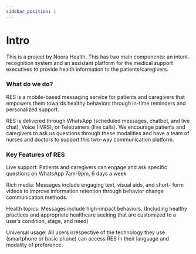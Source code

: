 ```yaml
---
sidebar_position: 1
---
```


# Intro

This is a project by Noora Health. This has two main components: an intent-recognition system and an assistant platform for the medical support executives to provide health information to the patients/caregivers.

### What do we do?

RES is a mobile-based messaging service for patients and caregivers that empowers them towards healthy behaviors through in-time reminders and personalized support.

RES is delivered through WhatsApp (scheduled messages, chatbot, and live chat), Voice (IVRS), or Teletrainers (live calls). We encourage patients and caregivers to ask us questions through these modalities and have a team of nurses and doctors to support this two-way communication platform.

### Key Features of RES

Live support: Patients and caregivers can engage and ask specific
questions on WhatsApp 7am-9pm, 6 days a week

Rich media: Messages include engaging text, visual aids, and short-
form videos to improve information retention through behavior change communication methods.

Health topics: Messages include high-impact behaviors. (Including healthy practices and appropriate healthcare seeking that are customized to a user’s condition, stage, and need)

Universal usage: All users irrespective of the technology they use (smartphone or basic phone) can access RES in their language and modality of preference.

<!-- [![Impact at a glance](./img/impact.jpg)](@impact.jpg) -->
